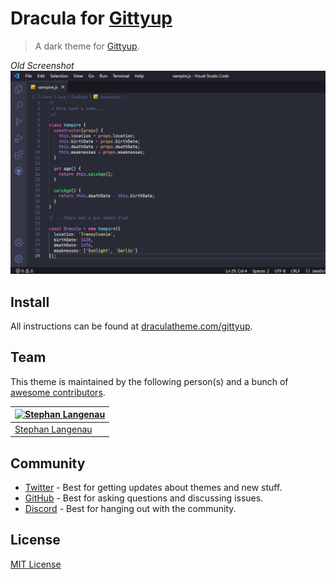 # Dracula for [Gittyup](https://murmele.github.io/Gittyup/)

> A dark theme for [Gittyup](https://murmele.github.io/Gittyup/).

_Old Screenshot_
![Screenshot](./screenshot.png)

## Install

All instructions can be found at [draculatheme.com/gittyup](https://draculatheme.com/gittyup).

## Team

This theme is maintained by the following person(s) and a bunch of [awesome contributors](https://github.com/dracula/foobar/graphs/contributors).

| [![Stephan Langenau](https://github.com/kaeptnkrunch.png?size=100)](https://github.com/kaeptnkrunch) |
| ---------------------------------------------------------------------------------------- |
| [Stephan Langenau](https://github.com/kaeptnkrunch)                                               |

## Community

- [Twitter](https://twitter.com/draculatheme) - Best for getting updates about themes and new stuff.
- [GitHub](https://github.com/dracula/dracula-theme/discussions) - Best for asking questions and discussing issues.
- [Discord](https://draculatheme.com/discord-invite) - Best for hanging out with the community.

## License

[MIT License](./LICENSE)